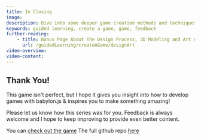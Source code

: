 ```yaml
---
title: In Closing
image:
description: Dive into some deeper game creation methods and techniques.
keywords: guided learning, create a game, game, feedback
further-reading:
    - title: Bonus Page About The Design Process, 3D Modeling and Art Assets
      url: /guidedLearning/createAGame/designArt
video-overview:
video-content:
---
```


## Thank You!

This game isn't perfect, but I hope it gives you insight into how to develop games with babylon.js & inspires you to make something amazing!

Please let us know how this series was for you. Feedback is always welcome and I hope to keep improving to provide even better content.

You can [check out the game](https://BabylonJS.github.io/SummerFestival)
The full github repo [here](https://github.com/BabylonJS/SummerFestival)
